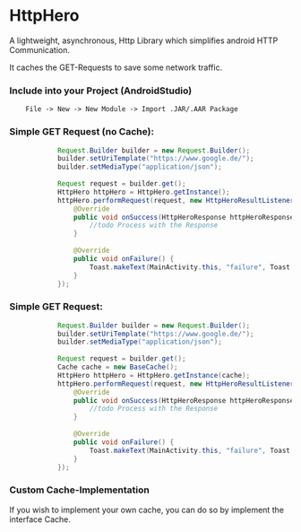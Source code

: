 # HttpHero
A lightweight, asynchronous, Http Library which simplifies android HTTP Communication.

It caches the GET-Requests to save some network traffic.

### Include into your Project (AndroidStudio) 

```
    File -> New -> New Module -> Import .JAR/.AAR Package
```

### Simple GET Request (no Cache):

```java
	        Request.Builder builder = new Request.Builder();
            builder.setUriTemplate("https://www.google.de/");
            builder.setMediaType("application/json");
            
            Request request = builder.get();
            HttpHero httpHero = HttpHero.getInstance();
            httpHero.performRequest(request, new HttpHeroResultListener() {
            	@Override
            	public void onSuccess(HttpHeroResponse httpHeroResponse) {
            		//todo Process with the Response
            	}
            
            	@Override
            	public void onFailure() {
            		Toast.makeText(MainActivity.this, "failure", Toast.LENGTH_SHORT).show();
            	}
            });
```

### Simple GET Request:

```java
	        Request.Builder builder = new Request.Builder();
            builder.setUriTemplate("https://www.google.de/");
            builder.setMediaType("application/json");
            
            Request request = builder.get();
            Cache cache = new BaseCache();
            HttpHero httpHero = HttpHero.getInstance(cache);
            httpHero.performRequest(request, new HttpHeroResultListener() {
            	@Override
            	public void onSuccess(HttpHeroResponse httpHeroResponse) {
            		//todo Process with the Response
            	}
            
            	@Override
            	public void onFailure() {
            		Toast.makeText(MainActivity.this, "failure", Toast.LENGTH_SHORT).show();
            	}
            });
```

### Custom Cache-Implementation

If you wish to implement your own cache, you can do so by implement the interface Cache.
